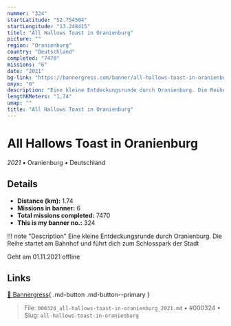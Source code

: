 ```yaml
---
nummer: "324"
startLatitude: "52.754504"
startLongitude: "13.248415"
titel: "All Hallows Toast in Oranienburg"
picture: ""
region: "Oranienburg"
country: "Deutschland"
completed: "7470"
missions: "6"
date: "2021"
bg-link: "https://bannergress.com/banner/all-hallows-toast-in-oranienburg-1b78"
onyx: "0"
description: "Eine kleine Entdeckungsrunde durch Oranienburg. Die Reihe startet am Bahnhof und führt dich zum Schlosspark der Stadt\n\nGeht am 01.11.2021 offline"
lengthKMeters: "1,74"
umap: ""
title: "All Hallows Toast in Oranienburg"
---
```

# All Hallows Toast in Oranienburg

*2021* • Oranienburg • Deutschland



## Details
- **Distance (km):** 1.74
- **Missions in banner:** 6
- **Total missions completed:** 7470
- **This is my banner no.:** 324


!!! note "Description"
    Eine kleine Entdeckungsrunde durch Oranienburg. Die Reihe startet am Bahnhof und führt dich zum Schlosspark der Stadt

Geht am 01.11.2021 offline



## Links
[🔗 Bannergress](https://bannergress.com/banner/all-hallows-toast-in-oranienburg-1b78){ .md-button .md-button--primary }



> File: `000324_all-hallows-toast-in-oranienburg_2021.md` • #000324 • Slug: `all-hallows-toast-in-oranienburg`
